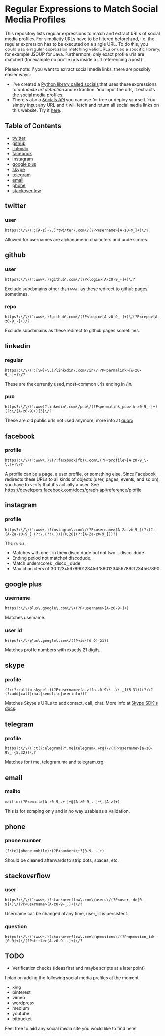 # Regular Expressions to Match Social Media Profiles
This repository lists regular expressions to match and extract URLs of social media profiles. For simplicity URLs have to be filtered beforehand, i.e. the regular expression has to be executed on a single URL. To do this, you could use a regular expression matching valid URLs or use a specific library, for example JSOUP for Java. Furthermore, only exact profile urls are matched (for example no profile urls inside a url referencing a post).

Please note:
If you want to extract social media links, there are possibly easier ways:

* I've created a [Python library called socials](https://github.com/lorey/socials) that uses these expressions to *automate url detection* and extraction.
You input the urls, it extracts the social media profiles.
* There's also a [Socials API](https://github.com/lorey/socials-api) you can use for free or deploy yourself.
You simply input any URL and it will fetch and return all social media links on this website. Try it [here](http://socials.karllorey.com/try).

## Table of Contents

- [twitter](#twitter)
- [github](#github)
- [linkedin](#linkedin)
- [facebook](#facebook)
- [instagram](#instagram)
- [google plus](#google-plus)
- [skype](#skype)
- [telegram](#telegram)
- [email](#email)
- [phone](#phone)
- [stackoverflow](#stackoverflow)


## twitter

### user
```regex
https?:\/\/(?:[A-z]+\.)?twitter\.com\/(?P<username>[A-z0-9_]+)\/?
```
Allowed for usernames are alphanumeric characters and underscores.


## github

### user
```regex
https?:\/\/(?:www\.)?github\.com\/(?P<login>[A-z0-9_-]+)\/?
```
Exclude subdomains other than `www.` as these redirect to github pages sometimes.

### repo
```regex
https?:\/\/(?:www\.)?github\.com\/(?P<login>[A-z0-9_-]+)\/(?P<repo>[A-z0-9_-]+)/?
```
Exclude subdomains as these redirect to github pages sometimes.


## linkedin

### regular
```regex
https?:\/\/(?:[\w]+\.)?linkedin\.com\/in\/(?P<permalink>[A-z0-9_-]+)\/?
```
These are the currently used, most-common urls ending in /in/<permalink>

### pub
```regex
https?:\/\/(?:www)?linkedin\.com\/pub\/(?P<permalink_pub>[A-z0-9_-]+)(?:\/[A-z0-9]+){3}\/?
```
These are old public urls not used anymore, more info at [quora](https://www.quora.com/What-is-the-difference-between-www-linkedin-com-pub-and-www-linkedin-com-in)


## facebook

### profile
```regex
https?:\/\/(?:www\.)?(?:facebook|fb)\.com\/(?P<profile>[A-z0-9_\-\.]+)\/?
```
A profile can be a page, a user profile, or something else. Since Facebook redirects these URLs to all kinds of objects (user, pages, events, and so on), you have to verify that it's actually a user. See https://developers.facebook.com/docs/graph-api/reference/profile


## instagram

### profile
```regex
https?:\/\/(?:www\.)?instagram\.com\/(?P<username>[A-Za-z0-9_](?:(?:[A-Za-z0-9_]|(?:\.(?!\.))){0,28}(?:[A-Za-z0-9_]))?)
```
The rules:

* Matches with one . in them disco.dude but not two .. disco..dude
* Ending period not matched discodude.
* Match underscores _disco__dude
* Max characters of 30 1234567890123456789012345678901234567890


## google plus

### username
```regex
https?:\/\/plus\.google\.com\/\+(?P<username>[A-z0-9+]+)
```
Matches username.

### user id
```regex
https?:\/\/plus\.google\.com\/(?P<id>[0-9]{21})
```
Matches profile numbers with exactly 21 digits.


## skype

### profile
```regex
(?:(?:callto|skype):)(?P<username>[a-z][a-z0-9\\.,\\-_]{5,31})(?:\?(?:add|call|chat|sendfile|userinfo))?
```
Matches Skype's URLs to add contact, call, chat. More info at [Skype SDK's docs](https://docs.microsoft.com/en-us/skype-sdk/skypeuris/skypeuris).


## telegram

### profile
```regex
https?:\/\/(?:t(?:elegram)?\.me|telegram\.org)\/(?P<username>[a-z0-9\_]{5,32})\/?
```
Matches for t.me, telegram.me and telegram.org.


## email

### mailto
```regex
mailto:(?P<email>[A-z0-9_.+-]+@[A-z0-9_.-]+\.[A-z]+)
```
This is for scraping only and in no way usable as a validation.


## phone

### phone number
```regex
(?:tel|phone|mobile):(?P<number>\+?[0-9. -]+)
```
Should be cleaned afterwards to strip dots, spaces, etc.


## stackoverflow

### user
```regex
https?:\/\/(?:www\.)?stackoverflow\.com\/users\/(?P<user_id>[0-9]+)\/(?P<username>[A-z0-9-_.]+)\/?
```
Username can be changed at any time, user_id is persistent.

### question
```regex
https?:\/\/(?:www\.)?stackoverflow\.com\/questions\/(?P<question_id>[0-9]+)\/(?P<title>[A-z0-9-_.]+)\/?
```




## TODO
* Verification checks (ideas first and maybe scripts at a later point)

I plan on adding the following social media profiles at the moment.
* xing
* pinterest
* vimeo
* wordpress
* medium
* youtube
* bitbucket

Feel free to add any social media site you would like to find here!